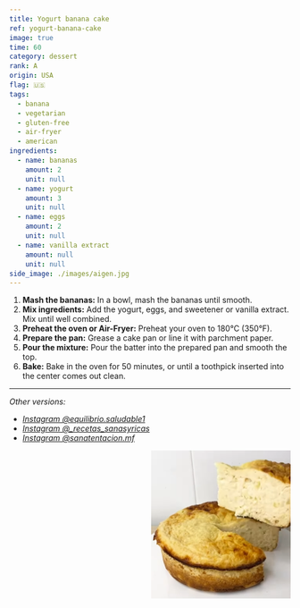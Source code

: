 ```yaml
---
title: Yogurt banana cake
ref: yogurt-banana-cake
image: true
time: 60
category: dessert
rank: A
origin: USA
flag: 🇺🇸
tags:
  - banana
  - vegetarian
  - gluten-free
  - air-fryer
  - american
ingredients:
  - name: bananas
    amount: 2
    unit: null
  - name: yogurt
    amount: 3
    unit: null
  - name: eggs
    amount: 2
    unit: null
  - name: vanilla extract
    amount: null
    unit: null
side_image: ./images/aigen.jpg
---
```


1. **Mash the bananas:** In a bowl, mash the bananas until smooth.
2. **Mix ingredients:** Add the yogurt, eggs, and sweetener or vanilla extract. Mix until well combined.
3. **Preheat the oven or Air-Fryer:** Preheat your oven to 180°C (350°F).
4. **Prepare the pan:** Grease a cake pan or line it with parchment paper.
5. **Pour the mixture:** Pour the batter into the prepared pan and smooth the top.
6. **Bake:** Bake in the oven for 50 minutes, or until a toothpick inserted into the center comes out clean.

---

_Other versions:_
- _[Instagram @equilibrio.saludable1](https://www.instagram.com/reel/DBH01e6uV5M/?utm_source=ig_web_copy_link&igsh=MzRlODBiNWFlZA==)_
- _[Instagram @_recetas_sanasyricas](https://www.instagram.com/p/CeGeb3lpA48/?utm_source=ig_web_copy_link)_
- _[Instagram @sanatentacion.mf](https://www.instagram.com/reel/C9IMK8tMQqn/?utm_source=ig_web_copy_link)_

<img src="images/yogurt_banana_cake.png" style="width:250px; float:right;"/>